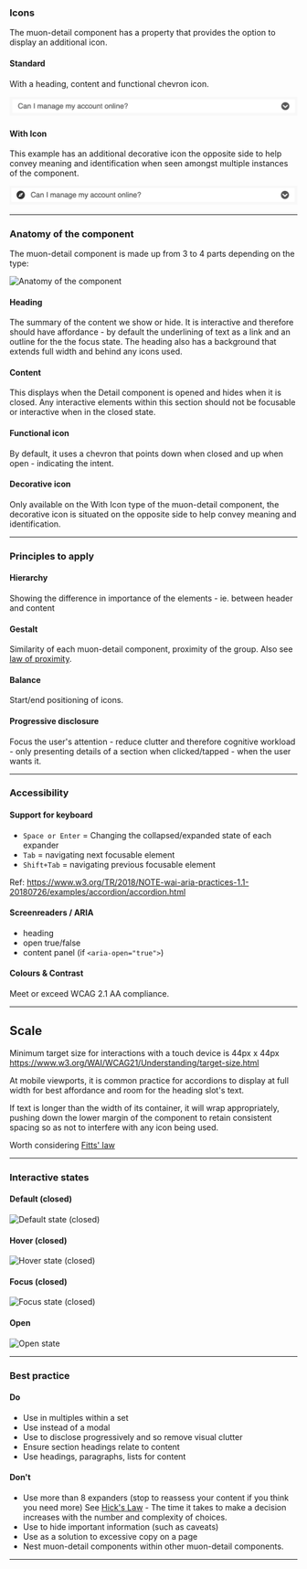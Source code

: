 ### Icons

The muon-detail component has a property that provides the option to display an additional icon.

#### Standard

With a heading, content and functional chevron icon.

![Type: Standard](../component-guidance/images/detail/detail-standard.png)

#### With Icon

This example has an additional decorative icon the opposite side to help convey meaning and identification when seen amongst multiple instances of the component.

![Type: With Icon](../component-guidance/images/detail/detail-with-icon.png)

---

### Anatomy of the component

The muon-detail component is made up from 3 to 4 parts depending on the type:

![Anatomy of the component](https://user-images.githubusercontent.com/78355810/197574297-35651534-b1bd-434e-ac3a-7e59a72e908d.png)

#### Heading

The summary of the content we show or hide. It is interactive and therefore should have affordance - by default the underlining of text as a link and an outline for the the focus state. The heading also has a background that extends full width and behind any icons used.

#### Content

This displays when the Detail component is opened and hides when it is closed. Any interactive elements within this section should not be focusable or interactive when in the closed state.

#### Functional icon

By default, it uses a chevron that points down when closed and up when open - indicating the intent.

#### Decorative icon

Only available on the With Icon type of the muon-detail component, the decorative icon is situated on the opposite side to help convey meaning and identification.

---

### Principles to apply

#### Hierarchy

Showing the difference in importance of the elements - ie. between header and content

#### Gestalt

Similarity of each muon-detail component, proximity of the group. Also see [law of proximity](https://lawsofux.com/law-of-proximity/).

#### Balance

Start/end positioning of icons.

#### Progressive disclosure

Focus the user's attention - reduce clutter and therefore cognitive workload - only presenting details of a section when clicked/tapped - when the user wants it.

---

### Accessibility

#### Support for keyboard

- ```Space or Enter``` = Changing the collapsed/expanded state of each expander
- ```Tab``` = navigating next focusable element
- ```Shift+Tab``` = navigating previous focusable element

Ref: <https://www.w3.org/TR/2018/NOTE-wai-aria-practices-1.1-20180726/examples/accordion/accordion.html>

#### Screenreaders / ARIA

- heading
- open true/false
- content panel (if ```<aria-open="true">```)

#### Colours & Contrast

Meet or exceed WCAG 2.1 AA compliance.

---

## Scale

Minimum target size for interactions with a touch device is 44px x 44px <https://www.w3.org/WAI/WCAG21/Understanding/target-size.html>

At mobile viewports, it is common practice for accordions to display at full width for best affordance and room for the heading slot's text.

If text is longer than the width of its container, it will wrap appropriately, pushing down the lower margin of the component to retain consistent spacing so as not to interfere with any icon being used.

Worth considering [Fitts' law](https://lawsofux.com/fittss-law/)

---

### Interactive states

#### Default (closed)

![Default state (closed)](https://user-images.githubusercontent.com/78355810/177354446-9b9222d2-44ee-456f-815d-227a018da15f.png)

#### Hover (closed)

![Hover state (closed)](https://user-images.githubusercontent.com/78355810/177354504-9870c713-ae4e-4717-8f07-720c1abc206b.png)

#### Focus (closed)

![Focus state (closed)](https://user-images.githubusercontent.com/78355810/177354794-6d72f3ec-038f-492b-bd02-a858e4b6d79f.png)

#### Open

![Open state](https://user-images.githubusercontent.com/78355810/177354844-02fa1df8-90a9-4f5f-ba15-f61daef2cbed.png)

---

### Best practice

#### Do

- Use in multiples within a set
- Use instead of a modal
- Use to disclose progressively and so remove visual clutter
- Ensure section headings relate to content
- Use headings, paragraphs, lists for content

#### Don't

- Use more than 8 expanders (stop to reassess your content if you think you need more) See [Hick's Law](https://lawsofux.com/hicks-law/) - The time it takes to make a decision increases with the number and complexity of choices.
- Use to hide important information (such as caveats)
- Use as a solution to excessive copy on a page
- Nest muon-detail components within other muon-detail components.

---
